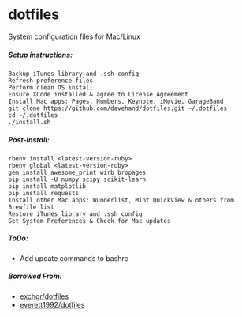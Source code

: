 # dotfiles
System configuration files for Mac/Linux

##### Setup instructions:
    Backup iTunes library and .ssh config
    Refresh preference files
    Perform clean OS install
    Ensure XCode installed & agree to License Agreement
    Install Mac apps: Pages, Numbers, Keynote, iMovie, GarageBand
    git clone https://github.com/davehand/dotfiles.git ~/.dotfiles
    cd ~/.dotfiles
    ./install.sh

##### Post-Install:
    rbenv install <latest-version-ruby>
    rbenv global <latest-version-ruby>
    gem install awesome_print wirb bropages
    pip install -U numpy scipy scikit-learn
    pip install matplotlib
    pip install requests
    Install other Mac apps: Wunderlist, Mint QuickView & others from Brewfile list
    Restore iTunes library and .ssh config
    Set System Preferences & Check for Mac updates

##### ToDo:
* Add update commands to bashrc

##### Borrowed From:
* [exchgr/dotfiles](https://github.com/exchgr/dotfiles)
* [everett1992/dotfiles](https://github.com/everett1992/dotfiles)
